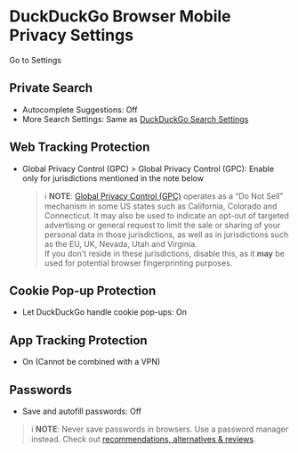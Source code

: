 # DuckDuckGo Browser Mobile Privacy Settings

Go to Settings



## Private Search
- Autocomplete Suggestions: Off
- More Search Settings: Same as [DuckDuckGo Search Settings](https://github.com/StellarSand/privacy-settings/blob/main/Privacy%20Settings/DuckDuckGo-Search.md)



## Web Tracking Protection
- Global Privacy Control (GPC) > Global Privacy Control (GPC): Enable only for jurisdictions mentioned in the note below
  > :information_source: **NOTE**: [Global Privacy Control (GPC)](https://globalprivacycontrol.org/) operates as a “Do Not Sell” mechanism in some US states such as California, Colorado and Connecticut. It may also be used to indicate an opt-out of targeted advertising or general request to limit the sale or sharing of your personal data in those jurisdictions, as well as in jurisdictions such as the EU, UK, Nevada, Utah and Virginia.
  > <br>If you don't reside in these jurisdictions, disable this, as it **may** be used for potential browser fingerprinting purposes.



## Cookie Pop-up Protection
- Let DuckDuckGo handle cookie pop-ups: On



## App Tracking Protection
- On (Cannot be combined with a VPN)



## Passwords
- Save and autofill passwords: Off

> :information_source: **NOTE**: Never save passwords in browsers. Use a password manager instead. Check out [recommendations, alternatives & reviews](https://github.com/StellarSand/privacy-settings#recommendations-alternatives--reviews).